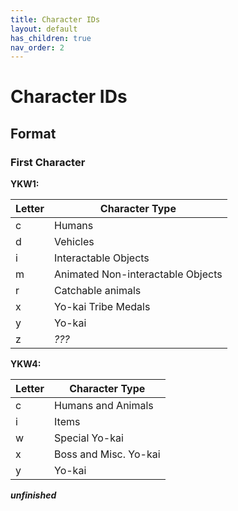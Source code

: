 ```yaml
---
title: Character IDs
layout: default
has_children: true
nav_order: 2
---
```


# Character IDs

## Format

### First Character

**YKW1:**

|Letter|Character Type|
|------|--------------|
|c     |Humans|
|d     |Vehicles|
|i     |Interactable Objects|
|m     |Animated Non-interactable Objects|
|r     |Catchable animals|
|x     |Yo-kai Tribe Medals|
|y     |Yo-kai|
|z     |*???*|

**YKW4:**

|Letter|Character Type|
|------|--------------|
|c     |Humans and Animals|
|i     |Items|
|w     |Special Yo-kai|
|x     |Boss and Misc. Yo-kai|
|y     |Yo-kai|

***unfinished***
